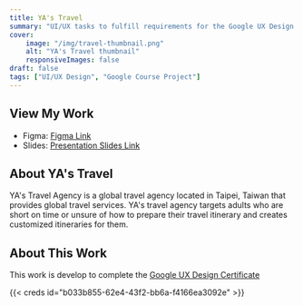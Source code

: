 ```yaml
---
title: YA's Travel
summary: "UI/UX tasks to fulfill requirements for the Google UX Design Certificate."
cover: 
    image: "/img/travel-thumbnail.png"
    alt: "YA's Travel thumbnail"
    responsiveImages: false
draft: false
tags: ["UI/UX Design", "Google Course Project"]
---
```


## View My Work

- Figma: [Figma Link](https://www.figma.com/design/73zhRAOP9wG2OrCA0dg0CC/YA's-Travel?node-id=2-18599&t=ie8U0bz5EO4IJS0o-1)
- Slides: [Presentation Slides Link](https://drive.google.com/file/d/18s0985PC2NT9rPwWg07C2od0HrU2DLG9/view?usp=sharing)

## About YA's Travel

YA's Travel Agency is a global travel agency located in Taipei, Taiwan that provides global travel services. YA's travel agency targets adults who are short on time or unsure of how to prepare their travel itinerary and creates customized itineraries for them.

## About This Work

This work is develop to complete the [Google UX Design Certificate](https://grow.google/certificates/ux-design/)

{{< creds id="b033b855-62e4-43f2-bb6a-f4166ea3092e" >}}
